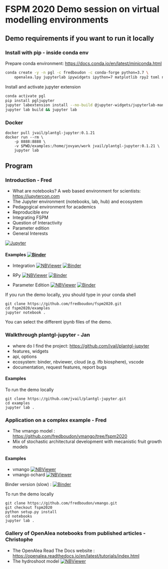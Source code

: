 # FSPM 2020 Demo session on virtual modelling environments


## Demo requirements if you want to run it locally


### Install with pip - inside conda env

Prepare conda environment: https://docs.conda.io/en/latest/miniconda.html

```bash
conda create -y -n pgl -c fredboudon -c conda-forge python=3.7 \
    openalea.lpy jupyterlab ipywidgets ipython=7 matplotlib rpy2 toml nodejs
```

Install and activate jupyter extension

```bash
conda activate pgl
pip install pgljupyter
jupyter labextension install --no-build @jupyter-widgets/jupyterlab-manager
jupyter lab build && jupyter lab
```

### Docker

```
docker pull jvail/plantgl-jupyter:0.1.21
docker run --rm \
    -p 8888:8888 \
    -v $PWD/examples:/home/jovyan/work jvail/plantgl-jupyter:0.1.21 \
    jupyter lab
```

## Program

### Introduction - Fred

* What are notebooks? A web based environment for scientists: https://jupytercon.com
* The Jupyter environment (notebooks, lab, hub) and ecosystem
* Pedagogical environment for academics
* Reproducible env
* Integrating FSPM
* Question of Interactivity
* Parameter edition
* General Interests

[![Jupyter](https://jupyter.org/assets/nav_logo.svg)](https://jupyter.org/)

#### Examples [![Binder](https://mybinder.org/badge_logo.svg)](https://mybinder.org/v2/gh/fredboudon/fspm2020.git/master?filepath=examples)


* Integration [![NBViewer](https://img.shields.io/badge/render-nbviewer-orange.svg)](https://nbviewer.jupyter.org/github/fredboudon/fspm2020/blob/master/examples/Integration.ipynb) [![Binder](https://mybinder.org/badge_logo.svg)](https://mybinder.org/v2/gh/fredboudon/fspm2020.git/master?filepath=examples%2FIntegration.ipynb)

* RPy [![NBViewer](https://img.shields.io/badge/render-nbviewer-orange.svg)](https://nbviewer.jupyter.org/github/fredboudon/fspm2020/blob/master/examples/RPy.ipynb) [![Binder](https://mybinder.org/badge_logo.svg)](https://mybinder.org/v2/gh/fredboudon/fspm2020.git/master?filepath=examples%2FRPy.ipynb)

* Parameter Edition [![NBViewer](https://img.shields.io/badge/render-nbviewer-orange.svg)](https://nbviewer.jupyter.org/github/fredboudon/fspm2020/blob/master/examples/parameters/ParameterEdition.ipynb) [![Binder](https://mybinder.org/badge_logo.svg)](https://mybinder.org/v2/gh/fredboudon/fspm2020.git/master?filepath=examples%2Fparameters%2FParameterEdition.ipynb)

If you run the demo locally, you should type in your conda shell
```
git clone https://github.com/fredboudon/fspm2020.git
cd fspm2020/examples
jupyter notebook .
```
You can select the different ipynb files of the demo.

### Walkthrough plantgl-jupyter - Jan

* where do I find the project: https://github.com/jvail/plantgl-jupyter
* features, widgets
* api, options
* ecosystem: binder, nbviewer, cloud (e.g. ifb biosphere), vscode
* documentation, request features, report bugs

#### Examples

To run the demo locally
```
git clone https://github.com/jvail/plantgl-jupyter.git
cd examples
jupyter lab .
```


### Application on a complex example - Fred

* The vmango model : https://github.com/fredboudon/vmango/tree/fspm2020
* Mix of stochastic architectural development with mecanistic fruit growth models

#### Examples
* vmango  [![NBViewer](https://img.shields.io/badge/render-nbviewer-orange.svg)](https://nbviewer.jupyter.org/github/fredboudon/vmango/blob/fspm2020/notebooks/vmango.ipynb)
* vmango ochard  [![NBViewer](https://img.shields.io/badge/render-nbviewer-orange.svg)](https://nbviewer.jupyter.org/github/fredboudon/vmango/blob/fspm2020/notebooks/vmango_2.ipynb)

Binder version (slow) : [![Binder](https://mybinder.org/badge_logo.svg)](https://mybinder.org/v2/gh/fredboudon/vmango.git/fspm2020?urlpath=lab/tree/notebooks)	

To run the demo locally
```
git clone https://github.com/fredboudon/vmango.git
git checkout fspm2020
python setup.py install
cd notebooks
jupyter lab .
```


### Gallery of OpenAlea notebooks from published articles - Christophe

* The OpenAlea Read The Docs website : https://openalea.readthedocs.io/en/latest/tutorials/index.html
* The hydroshoot model  [![NBViewer](https://img.shields.io/badge/render-nbviewer-orange.svg)](https://nbviewer.jupyter.org/github/openalea/openalea.rtfd.io/blob/master/example/hydroshoot_grapevine.ipynb)
